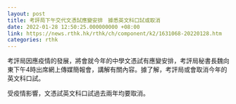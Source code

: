 ```yaml
---
layout: post
title: 考評局下午交代文憑試應變安排　據悉英文科口試或取消
date: 2022-01-28 12:50:25.000000000 +08:00
link: https://news.rthk.hk/rthk/ch/component/k2/1631068-20220128.htm
categories: rthk
---
```


考評局因應疫情的發展，將會就今年的中學文憑試有應變安排，考評局秘書長魏向東下午4時出席網上傳媒簡報會，講解有關內容。據了解，考評局或會取消今年的英文科口試。

受疫情影響，文憑試英文科口試過去兩年均要取消。
